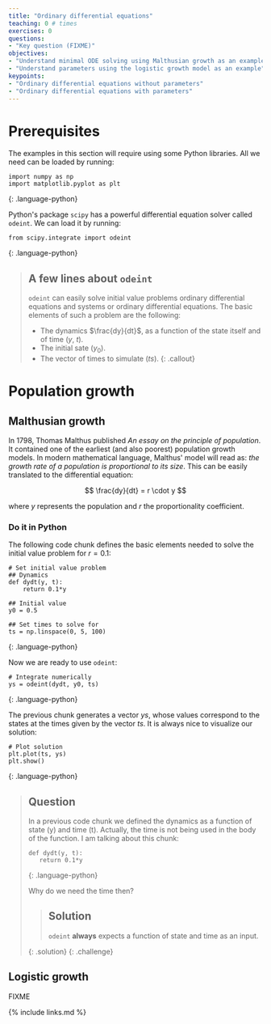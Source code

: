 ```yaml
---
title: "Ordinary differential equations"
teaching: 0 # times
exercises: 0
questions:
- "Key question (FIXME)"
objectives:
- "Understand minimal ODE solving using Malthusian growth as an example"
- "Understand parameters using the logistic growth model as an example"
keypoints:
- "Ordinary differential equations without parameters"
- "Ordinary differential equations with parameters"
---
```


# Prerequisites

The examples in this section will require using some Python libraries. All we need can be loaded by running:

~~~
import numpy as np
import matplotlib.pyplot as plt
~~~
{: .language-python}

Python's package `scipy` has a powerful differential equation solver called `odeint`. We can load it by running:

~~~
from scipy.integrate import odeint
~~~
{: .language-python}

> ## A few lines about `odeint`
>
>
>`odeint` can easily solve initial value problems ordinary differential equations and systems or ordinary differential equations. The basic elements of such a problem are the following:
>
> - The dynamics $\frac{dy}{dt}$, as a function of the state itself and of time ($y$, $t$).
> - The initial sate ($y_0$).
> - The vector of times to simulate ($ts$).
{: .callout}


# Population growth

## Malthusian growth
In 1798, Thomas Malthus published _An essay on the principle of population_. It contained one of the earliest (and also poorest) population growth models. In modern mathematical language, Malthus' model will read as: _the growth rate of a population is proportional to its size_. This can be easily translated to the differential equation:

$$
\frac{dy}{dt} = r \cdot y
$$

where $y$ represents the population and $r$ the proportionality coefficient.

### Do it in Python

The following code chunk defines the basic elements needed to solve the initial value problem for $r = 0.1$:

~~~
# Set initial value problem
## Dynamics
def dydt(y, t):
    return 0.1*y

## Initial value
y0 = 0.5

## Set times to solve for
ts = np.linspace(0, 5, 100)
~~~
{: .language-python}

Now we are ready to use `odeint`:
~~~
# Integrate numerically
ys = odeint(dydt, y0, ts)
~~~
{: .language-python}

The previous chunk generates a vector _ys_, whose values correspond to the states at the times given by the vector _ts_. It is always nice to visualize our solution:
~~~
# Plot solution
plt.plot(ts, ys)
plt.show()
~~~
{: .language-python}


> ## Question
>
> In a previous code chunk we defined the dynamics as a function of state (y) and time (t). Actually, the time is not being used in the body of the function. I am talking about this chunk:
> ~~~
> def dydt(y, t):
>    return 0.1*y
> ~~~
> {: .language-python}
>
> Why do we need the time then?
>
>
> > ## Solution
> >
> > `odeint` **always** expects a function of state and time as an input.
> >
> {: .solution}
{: .challenge}

## Logistic growth
FIXME

{% include links.md %}

